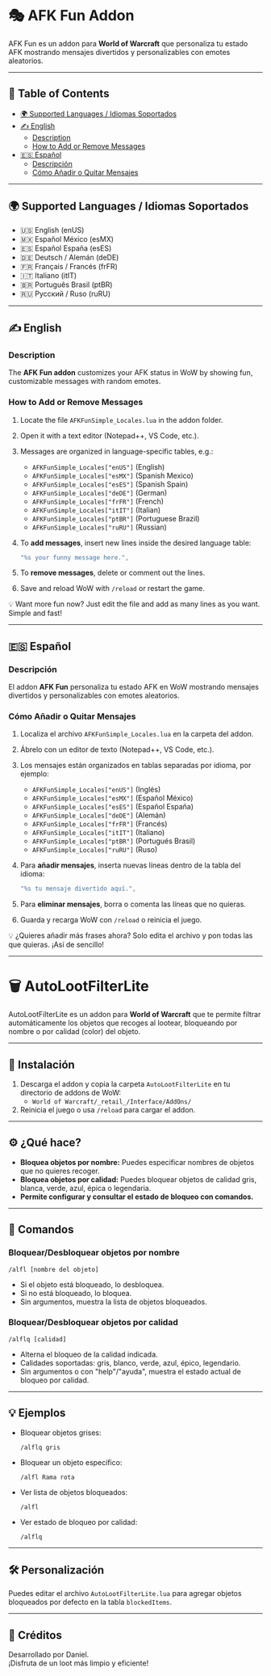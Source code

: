 # 🎭 AFK Fun Addon

AFK Fun es un addon para **World of Warcraft** que personaliza tu estado AFK mostrando mensajes divertidos y personalizables con emotes aleatorios.

---

## 📑 Table of Contents
- [🌍 Supported Languages / Idiomas Soportados](#-supported-languages--idiomas-soportados)
- [✍️ English](#️-english)
  - [Description](#description)
  - [How to Add or Remove Messages](#how-to-add-or-remove-messages)
- [🇪🇸 Español](#-español)
  - [Descripción](#descripción)
  - [Cómo Añadir o Quitar Mensajes](#cómo-añadir-o-quitar-mensajes)

---

## 🌍 Supported Languages / Idiomas Soportados
- 🇺🇸 English (enUS)
- 🇲🇽 Español México (esMX)
- 🇪🇸 Español España (esES)
- 🇩🇪 Deutsch / Alemán (deDE)
- 🇫🇷 Français / Francés (frFR)
- 🇮🇹 Italiano (itIT)
- 🇧🇷 Português Brasil (ptBR)
- 🇷🇺 Русский / Ruso (ruRU)

---

## ✍️ English

### Description
The **AFK Fun addon** customizes your AFK status in WoW by showing fun, customizable messages with random emotes.

### How to Add or Remove Messages
1. Locate the file `AFKFunSimple_Locales.lua` in the addon folder.
2. Open it with a text editor (Notepad++, VS Code, etc.).
3. Messages are organized in language-specific tables, e.g.:
   - `AFKFunSimple_Locales["enUS"]` (English)
   - `AFKFunSimple_Locales["esMX"]` (Spanish Mexico)
   - `AFKFunSimple_Locales["esES"]` (Spanish Spain)
   - `AFKFunSimple_Locales["deDE"]` (German)
   - `AFKFunSimple_Locales["frFR"]` (French)
   - `AFKFunSimple_Locales["itIT"]` (Italian)
   - `AFKFunSimple_Locales["ptBR"]` (Portuguese Brazil)
   - `AFKFunSimple_Locales["ruRU"]` (Russian)

4. To **add messages**, insert new lines inside the desired language table:
   ```lua
   "%s your funny message here.",
   ```
5. To **remove messages**, delete or comment out the lines.

6. Save and reload WoW with `/reload` or restart the game.

💡 Want more fun now? Just edit the file and add as many lines as you want. Simple and fast!

---

## 🇪🇸 Español

### Descripción
El addon **AFK Fun** personaliza tu estado AFK en WoW mostrando mensajes divertidos y personalizables con emotes aleatorios.

### Cómo Añadir o Quitar Mensajes
1. Localiza el archivo `AFKFunSimple_Locales.lua` en la carpeta del addon.
2. Ábrelo con un editor de texto (Notepad++, VS Code, etc.).
3. Los mensajes están organizados en tablas separadas por idioma, por ejemplo:
   - `AFKFunSimple_Locales["enUS"]` (Inglés)
   - `AFKFunSimple_Locales["esMX"]` (Español México)
   - `AFKFunSimple_Locales["esES"]` (Español España)
   - `AFKFunSimple_Locales["deDE"]` (Alemán)
   - `AFKFunSimple_Locales["frFR"]` (Francés)
   - `AFKFunSimple_Locales["itIT"]` (Italiano)
   - `AFKFunSimple_Locales["ptBR"]` (Portugués Brasil)
   - `AFKFunSimple_Locales["ruRU"]` (Ruso)

4. Para **añadir mensajes**, inserta nuevas líneas dentro de la tabla del idioma:
   ```lua
   "%s tu mensaje divertido aquí.",
   ```
5. Para **eliminar mensajes**, borra o comenta las líneas que no quieras.

6. Guarda y recarga WoW con `/reload` o reinicia el juego.

💡 ¿Quieres añadir más frases ahora? Solo edita el archivo y pon todas las que quieras. ¡Así de sencillo!

---

# 🗑️ AutoLootFilterLite

AutoLootFilterLite es un addon para **World of Warcraft** que te permite filtrar automáticamente los objetos que recoges al lootear, bloqueando por nombre o por calidad (color) del objeto.

---

## 🚀 Instalación

1. Descarga el addon y copia la carpeta `AutoLootFilterLite` en tu directorio de addons de WoW:
   - `World of Warcraft/_retail_/Interface/AddOns/`
2. Reinicia el juego o usa `/reload` para cargar el addon.

---

## ⚙️ ¿Qué hace?

- **Bloquea objetos por nombre:** Puedes especificar nombres de objetos que no quieres recoger.
- **Bloquea objetos por calidad:** Puedes bloquear objetos de calidad gris, blanca, verde, azul, épica o legendaria.
- **Permite configurar y consultar el estado de bloqueo con comandos.**

---

## 📝 Comandos

### Bloquear/Desbloquear objetos por nombre

```
/alfl [nombre del objeto]
```

- Si el objeto está bloqueado, lo desbloquea.
- Si no está bloqueado, lo bloquea.
- Sin argumentos, muestra la lista de objetos bloqueados.

### Bloquear/Desbloquear objetos por calidad

```
/alflq [calidad]
```

- Alterna el bloqueo de la calidad indicada.
- Calidades soportadas: gris, blanco, verde, azul, épico, legendario.
- Sin argumentos o con "help"/"ayuda", muestra el estado actual de bloqueo por calidad.

---

## 💡 Ejemplos

- Bloquear objetos grises:
  ```
  /alflq gris
  ```
- Bloquear un objeto específico:
  ```
  /alfl Rama rota
  ```
- Ver lista de objetos bloqueados:
  ```
  /alfl
  ```
- Ver estado de bloqueo por calidad:
  ```
  /alflq
  ```

---

## 🛠️ Personalización

Puedes editar el archivo `AutoLootFilterLite.lua` para agregar objetos bloqueados por defecto en la tabla `blockedItems`.

---

## 📢 Créditos

Desarrollado por Daniel.  
¡Disfruta de un loot más limpio y eficiente!